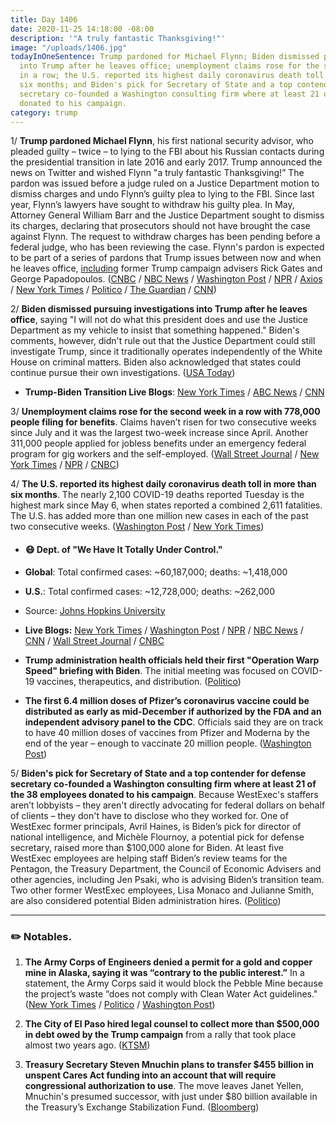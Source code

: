 ```yaml
---
title: Day 1406
date: 2020-11-25 14:18:00 -08:00
description: '"A truly fantastic Thanksgiving!"'
image: "/uploads/1406.jpg"
todayInOneSentence: Trump pardoned for Michael Flynn; Biden dismissed pursuing investigations
  into Trump after he leaves office; unemployment claims rose for the second week
  in a row; the U.S. reported its highest daily coronavirus death toll in more than
  six months; and Biden's pick for Secretary of State and a top contender for defense
  secretary co-founded a Washington consulting firm where at least 21 of the 38 employees
  donated to his campaign.
category: trump
---
```


1/ **Trump pardoned Michael Flynn**, his first national security advisor, who pleaded guilty – twice – to lying to the FBI about his Russian contacts during the presidential transition in late 2016 and early 2017. Trump announced the news on Twitter and wished Flynn "a truly fantastic Thanksgiving!” The pardon was issued before a judge ruled on a Justice Department motion to dismiss charges and undo Flynn’s guilty plea to lying to the FBI. Since last year, Flynn’s lawyers have sought to withdraw his guilty plea. In May, Attorney General William Barr and the Justice Department sought to dismiss its charges, declaring that prosecutors should not have brought the case against Flynn. The request to withdraw charges has been pending before a federal judge, who has been reviewing the case. Flynn's pardon is expected to be part of a series of pardons that Trump issues between now and when he leaves office, [including](https://www.nytimes.com/2020/11/25/us/politics/trump-pardons.html) former Trump campaign advisers Rick Gates and George Papadopoulos. ([CNBC](https://www.cnbc.com/2020/11/25/trump-pardons-michael-flynn-in-fbi-lie-case.html) / [NBC News](https://www.nbcnews.com/politics/donald-trump/trump-pardons-michael-flynn-who-twice-pleaded-guilty-lying-fbi-n1249031) / [Washington Post](https://www.washingtonpost.com/politics/michael-flynn-trump-pardon/2020/11/25/3cd79198-2e65-11eb-bae0-50bb17126614_story.html) / [NPR](https://www.npr.org/2020/11/25/823893821/trump-pardons-michael-flynn-who-pleaded-guilty-to-lying-about-russia-contact) / [Axios](https://www.axios.com/trump-pardon-michael-flynn-131c78e2-eb58-4294-9ca1-3c5fb00bf96e.html) / [New York Times](https://www.nytimes.com/2020/11/25/us/politics/michael-flynn-pardon.html) / [Politico](https://www.politico.com/news/2020/11/25/trump-pardons-former-national-security-adviser-flynn-440649) / [The Guardian](https://www.theguardian.com/us-news/2020/nov/25/donald-trump-pardons-michael-flynn) / [CNN](https://www.cnn.com/2020/11/24/politics/michael-flynn-pardon-discussion-white-house/index.html))

2/ **Biden dismissed pursuing investigations into Trump after he leaves office**, saying "I will not do what this president does and use the Justice Department as my vehicle to insist that something happened." Biden's comments, however, didn't rule out that the Justice Department could still investigate Trump, since it traditionally operates independently of the White House on criminal matters. Biden also acknowledged that states could continue pursue their own investigations. ([USA Today](https://www.usatoday.com/story/news/politics/elections/2020/11/25/biden-wont-order-investigation-trump-but-legal-troubles-remain/6419769002/))

* **Trump-Biden Transition Live Blogs**: [New York Times](https://www.nytimes.com/live/2020/11/25/us/joe-biden-trump) / [ABC News](https://abcnews.go.com/Politics/live-updates/2020-election-vote-ballot-count-results/?id=74345513) / [CNN](https://www.cnn.com/politics/live-news/biden-trump-us-election-news-11-25-20/index.html)

3/ **Unemployment claims rose for the second week in a row with 778,000 people filing for benefits**. Claims haven’t risen for two consecutive weeks since July and it was the largest two-week increase since April. Another 311,000 people applied for jobless benefits under an emergency federal program for gig workers and the self-employed. ([Wall Street Journal](https://www.wsj.com/articles/weekly-jobless-claims-coronavirus-11-25-2020-11606249439) / [New York Times](https://www.nytimes.com/2020/11/25/business/economy/economy-unemployment-benefits-coronavirus.html) / [NPR](https://www.npr.org/sections/coronavirus-live-updates/2020/11/25/938808537/unemployment-claims-jump-for-second-week-as-pandemic-rages) / [CNBC](https://www.cnbc.com/2020/11/25/us-weekly-jobless-claims.html))

4/ **The U.S. reported its highest daily coronavirus death toll in more than six months**. The nearly 2,100 COVID-19 deaths reported Tuesday is the highest mark since May 6, when states reported a combined 2,611 fatalities. The U.S. has added more than one million new cases in each of the past two consecutive weeks. ([Washington Post](https://www.washingtonpost.com/nation/2020/11/24/coronavirus-covid-live-updates-us/) / [New York Times](https://www.nytimes.com/interactive/2020/11/25/us/coronavirus-cases-rising.html))

* #### 😷 Dept. of "We Have It Totally Under Control."

* **Global**: Total confirmed cases: \~60,187,000; deaths: \~1,418,000

* **U.S.**: Total confirmed cases: \~12,728,000; deaths: \~262,000

* Source: [Johns Hopkins University](https://coronavirus.jhu.edu/map.html)

* **Live Blogs:** [New York Times](https://www.nytimes.com/live/2020/11/25/world/covid-19-coronavirus) / [Washington Post](https://www.washingtonpost.com/nation/2020/11/25/coronavirus-covid-live-updates-us/) / [NPR](https://www.npr.org/sections/coronavirus-live-updates) / [NBC News](https://www.nbcnews.com/news/us-news/live-blog/2020-11-25-covid-live-updates-n1248932) / [CNN](https://www.cnn.com/world/live-news/coronavirus-pandemic-11-25-20-intl/index.html) / [Wall Street Journal](https://www.wsj.com/livecoverage/latest-updates/covid?mod=hp_theme_coronavirus-ribbon) / [CNBC](https://www.cnbc.com/2020/11/25/coronavirus-live-updates.html)

* **Trump administration health officials held their first "Operation Warp Speed" briefing with Biden**. The initial meeting was focused on COVID-19 vaccines, therapeutics, and distribution. ([Politico](https://www.politico.com/news/2020/11/25/trump-biden-operation-warp-speed-coronavirus-briefing-440611))

* **The first 6.4 million doses of Pfizer’s coronavirus vaccine could be distributed as early as mid-December if authorized by the FDA and an independent advisory panel to the CDC**. Officials said they are on track to have 40 million doses of vaccines from Pfizer and Moderna by the end of the year – enough to vaccinate 20 million people. ([Washington Post](https://www.washingtonpost.com/health/2020/11/24/vaccine-plan-first-doses/))

5/ **Biden's pick for Secretary of State and a top contender for defense secretary co-founded a Washington consulting firm where at least 21 of the 38 employees donated to his campaign**. Because WestExec's staffers aren’t lobbyists – they aren't directly advocating for federal dollars on behalf of clients – they don't have to disclose who they worked for. One of WestExec former principals, Avril Haines, is Biden’s pick for director of national intelligence, and Michèle Flournoy, a potential pick for defense secretary, raised more than $100,000 alone for Biden. At least five WestExec employees are helping staff Biden’s review teams for the Pentagon, the Treasury Department, the Council of Economic Advisers and other agencies, including Jen Psaki, who is advising Biden’s transition team. Two other former WestExec employees, Lisa Monaco and Julianne Smith, are also considered potential Biden administration hires. ([Politico](https://www.politico.com/news/2020/11/23/westexec-advisors-biden-cabinet-440072))

---

### ✏️ Notables.

1. **The Army Corps of Engineers denied a permit for a gold and copper mine in Alaska, saying it was “contrary to the public interest.”** In a statement, the Army Corps said it would block the Pebble Mine because the project’s waste “does not comply with Clean Water Act guidelines." ([New York Times](https://www.nytimes.com/2020/11/25/climate/pebble-mine-permit-denied.html) / [Politico](https://www.politico.com/news/2020/11/25/trump-administration-alaska-mining-project-440626) / [Washington Post](https://www.washingtonpost.com/climate-environment/pebble-mine-alaska/2020/11/25/bc46575c-2f41-11eb-860d-f7999599cbc2_story.html))

2. **The City of El Paso hired legal counsel to collect more than $500,000 in debt owed by the Trump campaign** from a rally that took place almost two years ago. ([KTSM](https://www.ktsm.com/news/city-of-el-paso-hires-legal-counsel-to-help-collect-trump-campaigns-outstanding-debt/))

3. **Treasury Secretary Steven Mnuchin plans to transfer $455 billion in unspent Cares Act funding into an account that will require congressional authorization to use**. The move leaves Janet Yellen, Mnuchin's presumed successor, with just under $80 billion available in the Treasury’s Exchange Stabilization Fund. ([Bloomberg](https://www.bloomberg.com/news/articles/2020-11-24/mnuchin-to-put-455-billion-in-funds-out-of-yellen-s-easy-reach?sref=MIBMEEoj))